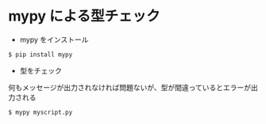 # mypy による型チェック

- mypy をインストール

```sh
$ pip install mypy
```

- 型をチェック

何もメッセージが出力されなければ問題ないが、型が間違っているとエラーが出力される

```sh
$ mypy myscript.py
```
